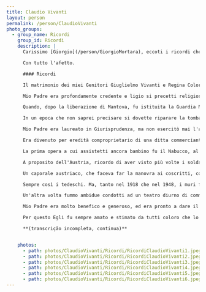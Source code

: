 ```yaml
---
title: Claudio Vivanti
layout: person
permalink: /person/ClaudioVivanti
photo_groups:
  - group_name: Ricordi
    group_id: Ricordi
    description: |
      Carissimo [Giorgio](/person/GiorgioMortara), eccoti i ricordi che desideri. La parte riguardante tua Madre presenta delle lacune, dovute in parte alla variabilità della mia memoria, ma anche più alla mancanza d'informazione; ma tu avrai gli elementi per com?rle.

      Con tutto l'afetto.

      #### Ricordi

      Il matrimonio dei miei Genitori Giuglielmo Vivanti e Regina Colorni ebbe origine, credo, da simpatia reciprova approvata dai parenti; le divisi da un balcone comune. L'unione fu felicissima. Mi fu raccontato che, quando mia Madre ebbe la proposta di quel matrimonio, rispose modestamente: Non so se sono degna di lui. Presto nacquero due bambini, io (1859) e Clelia (1862). Ma la felicità fu presto troncata dalla morte repentina di mia Madre. Di Lei serbo solo un vago ricordo (i bimbi di allora erano molto meno vispi di quelli d'oggi); so che era bella quanto buona e che visse in pieno accordo con la Suocera e una vechia Zia, le quali le sopravvìssero, e che ricordo bene. Mio Padre non ci parlò mai di Lei, e noi, anche cresciuti, credemmo di dover rispettare il Suo silenzio e di non toccare una ferita sempre sanguinante. Soltanto quando nacque la mia prima bimba, mio Padre mi disse che avrebbe gradito che nella scelta del nome da imporle si tenesse presente anche quello di Regina; e naturalmente la nosta scadde senz'alto sopra questo nome.

      Mio Padre era profondamente credente e ligio si precetti religiosi, ed era di una estrema scrupolosità di coscienza. Ti darò due esempi.

      Quando, dopo la liberazione di Mantova, fu istituita la Guardia Nazionale, Egli, sebbene quasi qarantenne e tutt'altro che bellicoso, si sottopose al servizio senza lagarsi. Ma quando le nuove leggi istituirono la giuria popolare, Egli si preoccupò moltissimo della responsabilità che imponeva tale ufficio, e mi disse che avrebbe preferito portare il fucile anzichè fare il giurato. Però non fece nessun passo per essere esonerato, e compi il suo dovere con piena coscienza. E una volta che un dibattimento si chiuse in giorno di sabato, Egli credette Suo dovere dare il Suo voto per iscritto, violando la proibizione religiosa di scrivere in giorno di sabato, anzichè compromettere colla Sua astensione la sorte di un accusato. E dire che Egli mi fece fare privatamente le scuole medie, più che altro, per non espormi alla necessità di scrivere in giorno di festa.

      In un epoca che non saprei precisare si dovette riparare la tomba di mia Madre, e mio Padre pregò il dottissimo Rabbino Marco Mortara tuo Nonno di dettare un'iscrizione italiana da aggiugere a quella ebraica già esistente. Ma quando vi trovò la frase "l'inconsolabile marito", volle che l'aggettivo fosse cambiato, perchè -- diceva -- l'inconsolabilità è contraria alla fede in Dio, che fa ogni cosa per il bene. Eppure la Sua vita era stata troncata da quella aventura, ed Egli, rimasto vedovo poco più che trentenne, rimase strettamente fedele alla memoria della Sua Cara perduta, e non trovò altro conforto che nell'affetto per i Suoi figli.

      Mio Padre era laureato in Giurisprudenza, ma non esercitò mai l'avvocatura; aveva un'ottima cultura letteraria e strorica, e conosceva vene, oltre l'ebraico, il francese, il tedesco e l'inglese. Quest'ultima lingua aveva studiato presso un isegnante privato, dove ebbe tra i Suoi compagni don Enrico Tazzoli, il più illustre dei Martiri di Belfiore. Era molto amante della musica, e nella Sua gioventù doveva aver frequentato i teatri d'opera, perchè quando eravamo bambini ci canterellava spesso con buona intonazione le arie delle opere allora più in voga, che la mia sorellina tentava d'imparare e di ripetere; ricordo i suoi terribili acuti nell'aria di Abigaille.

      Era divenuto per eredità comproprietario di una ditta commerciante in coloniali, ma se ne liberò appena gli fu possibile; e così diede più tardi in affitto i Suoi fondi, che prima conduceva in economia. Dopo la Sua sventura non andò più a nessun teatro, tranne qualche volta per accompagnarci quando eravamo bimbi.

      La prima opera a cui assistetti ancora bambino fu il Nabucco, al Teatro Andreani illuminato ad olio. Eravamo ancora sotto l'Austria, e mio Padre mi fece osservare che il Gran Sacerdote, invece di dire "che dia morte allo stranier" diceva "che dia forza allo guerrier". Erano le solite piccinerie del Governo Austriaco, che mutava "libertà" in "lealtà", e "libere aure" in "tepide aure".

      A proposito dell'Austria, ricordo di aver visto più volte i soldati austriaci fare l'esercizio in Piazza Virgiliana; e a questo riguardo si raccontava allora un'anneddoto caratteristico.

      Un caporale austriaco, che faceva far la manovra ai coscritti, comandò loro ripetutamente: **tre passi indietro**, finchè essi si troverono addossati ad un muro. Il caporale ripetè il comando, ma un soldato gli disse: caporale, c'è il muro. E questi rispoe: Indietro ti e muro.

      Sempre così i tedeschi. Ma, tanto nel 1918 che nel 1948, i muri furono più forti di loro. Si correggeranno ora?

      Un'altra volta fummo ambidue condotti ad un teatro diurno di commedia. Ad un certo punto un attore puntò il fucile contro un altro, e la mia sorellina, spaventatissima, si mise a gridare (in dialetto) che si togliesse l'arma a quel malvagio.

      Mio Padre era molto benefico e generoso, ed era pronto a dare il Suo consiglio e la Sua opera ogni volta ne fosse richiesto. Riccordo le lunghe sedute di persone che venivano a domandare il Suo parere per oggetti d'affari o di agricultura; ricordo il Suo lavoro di settimane, e forse di mesi, per rimettere la pace tra Sua suocera ed una Sua cognata; ricordo le Sue lunghe pratiche per riconciliare due coniugi tra i quali era avvenuto un urto fortissimo per ragioni non gravi; ricordo che in casa nostra fu combinato un matrimonio e ne fu abbozzato un altro; e di tanti altri casi simili non ho più memoria esatta.

      Per questo Egli fu sempre amato e stimato da tutti coloro che lo conobbero. Il trasferimento da Mantova a Messina in seguito alla mia nomina a professore di quella Università fu per Lui **impressionante;** ma poi si abituò facilmente al nuovo ambiente, e passava le giornate pregando, leggendo, conversando piacevolamente con i miei colleghi che venivano a casa nostra di sera e che gli dimostravano molta stima, e intrattenendosi coi miei bambini, ai quali insegnava molte cose utili e belle. A messina subì (senza nessun apparato, seduto sopra una sedia nella propria stanza) l'estrazione della cataratta, che riuscì perfettamente, tanto che Egli poté poi sempre uscire da solo, leggere e scrivere con l'unico sussidio indispensabile degli occhiali. A 71 anni fu colpito da polmonite, e dopo pochi giorni di malattia spirò serenamente come un santo, senza soffrire e senza accorgersi della propria fine (1903). L'ing. Schweizer, un ebreo alsaziano, nostro buon amico, volle spontaneamente recitare davanti alla Sua salma le preghiere di rito. Desiderò di essere trasportato a Mantova, dove fu accolto con grandi onori, e con generale rimpianto; ed io ebbi il grande dolore di non poter accompagnarlo per preciso divieto del medico, in causa dello stato della mia salute in quel momento. Dopo varii decennii mi fu riferito che il nome del 'Guglielmo' era ancora ricordato da molti a Mantova con grande venerazione.

      **(transcrição incompleta, continua)**


    photos:
      - path: photos/ClaudioVivanti/Ricordi/RicordiClaudioVivanti1.jpeg
      - path: photos/ClaudioVivanti/Ricordi/RicordiClaudioVivanti2.jpeg
      - path: photos/ClaudioVivanti/Ricordi/RicordiClaudioVivanti3.jpeg
      - path: photos/ClaudioVivanti/Ricordi/RicordiClaudioVivanti4.jpeg
      - path: photos/ClaudioVivanti/Ricordi/RicordiClaudioVivanti5.jpeg
      - path: photos/ClaudioVivanti/Ricordi/RicordiClaudioVivanti6.jpeg
---
```

